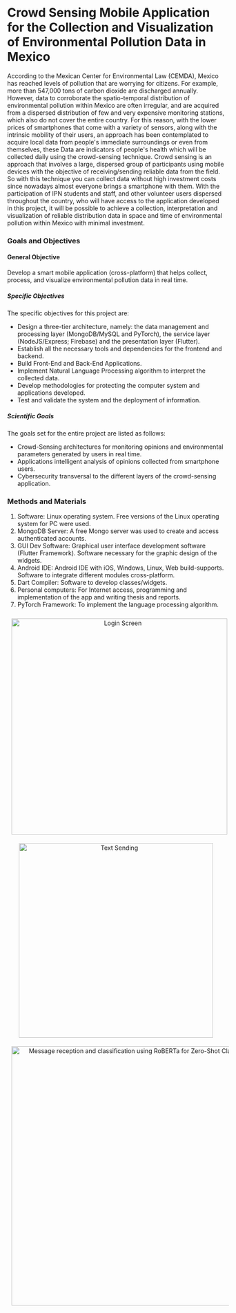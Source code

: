 # Crowd Sensing Mobile Application for the Collection and Visualization of Environmental Pollution Data in Mexico
According to the Mexican Center for Environmental Law (CEMDA), Mexico has reached levels of pollution that are worrying for citizens. For example, more than 547,000 tons of carbon dioxide are discharged annually. However, data to corroborate the spatio-temporal distribution of environmental pollution within Mexico are often irregular, and are acquired from a dispersed distribution of few and very expensive monitoring stations, which also do not cover the entire country. For this reason, with the lower prices of smartphones that come with a variety of sensors, along with the intrinsic mobility of their users, an approach has been contemplated to acquire local data from people's immediate surroundings or even from themselves, these Data are indicators of people's health which will be collected daily using the crowd-sensing technique. Crowd sensing is an approach that involves a large, dispersed group of participants using mobile devices with the objective of receiving/sending reliable data from the field. So with this technique you can collect data without high investment costs since nowadays almost everyone brings a smartphone with them. With the participation of IPN students and staff, and other volunteer users dispersed throughout the country, who will have access to the application developed in this project, it will be possible to achieve a collection, interpretation and visualization of reliable distribution data in space and time of environmental pollution within Mexico with minimal investment.

### Goals and Objectives
#### General Objective
Develop a smart mobile application (cross-platform) that helps collect, process, and visualize environmental pollution data in real time.

##### Specific Objectives
The specific objectives for this project are:
* Design a three-tier architecture, namely: the data management and processing layer (MongoDB/MySQL and PyTorch), the service layer (NodeJS/Express; Firebase) and the presentation layer (Flutter).
* Establish all the necessary tools and dependencies for the frontend and backend.
* Build Front-End and Back-End Applications.
* Implement Natural Language Processing algorithm to interpret the collected data.
* Develop methodologies for protecting the computer system and applications developed.
* Test and validate the system and the deployment of information.

##### Scientific Goals
The goals set for the entire project are listed as follows:
* Crowd-Sensing architectures for monitoring opinions and environmental parameters generated by users in real time.
* Applications intelligent analysis of opinions collected from smartphone users.
* Cybersecurity transversal to the different layers of the crowd-sensing application.

### Methods and Materials
1. Software: Linux operating system. Free versions of the Linux operating system for PC were used.
2. MongoDB Server: A free Mongo server was used to create and access authenticated accounts.
3. GUI Dev Software: Graphical user interface development software (Flutter Framework). Software necessary for the graphic design of the widgets.
4. Android IDE: Android IDE with iOS, Windows, Linux, Web build-supports. Software to integrate different modules cross-platform.
5. Dart Compiler: Software to develop classes/widgets.
6. Personal computers: For Internet access, programming and implementation of the app and writing thesis and reports.
7. PyTorch Framework: To implement the language processing algorithm.

<div align="center">
  <img src="https://raw.githubusercontent.com/LTabaro/Zero-Shot-RoBERTa_Crowdsensing_Mobile_App/main/images/login%201.png" alt="Login Screen" style="width:500px; height:auto; margin:10px;" />
    <img src="https://raw.githubusercontent.com/LTabaro/Zero-Shot-RoBERTa_Crowdsensing_Mobile_App/main/images/login%202.png" alt="Text Sending" style="width:450px; height:auto; margin:10px;" />
</div>

<div align="center">
<img src="https://raw.githubusercontent.com/LTabaro/Zero-Shot-RoBERTa_Crowdsensing_Mobile_App/main/images/mongo.png" alt="Message reception and classification using RoBERTa for Zero-Shot Classification" style="width:600px; height:auto; margin:10px;" />
</div>


